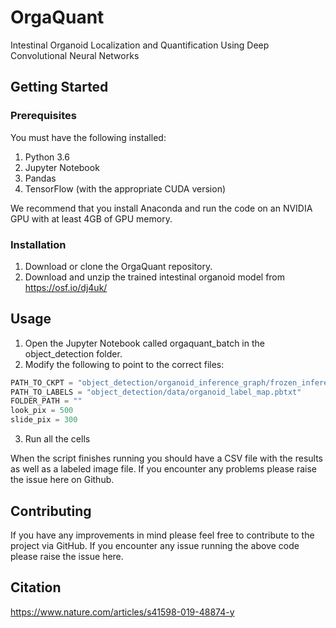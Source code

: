 # OrgaQuant
Intestinal Organoid Localization and Quantification Using Deep Convolutional Neural Networks

## Getting Started
### Prerequisites
You must have the following installed:
1. Python 3.6
2. Jupyter Notebook
3. Pandas
4. TensorFlow (with the appropriate CUDA version)

We recommend that you install Anaconda and run the code on an NVIDIA GPU with at least 4GB of GPU memory.

### Installation
1. Download or clone the OrgaQuant repository.
2. Download and unzip the trained intestinal organoid model from https://osf.io/dj4uk/

## Usage
1. Open the Jupyter Notebook called orgaquant_batch in the object_detection folder.
2. Modify the following to point to the correct files:

```python
PATH_TO_CKPT = "object_detection/organoid_inference_graph/frozen_inference_graph.pb"
PATH_TO_LABELS = "object_detection/data/organoid_label_map.pbtxt"
FOLDER_PATH = ""
look_pix = 500
slide_pix = 300
```
3. Run all the cells

When the script finishes running you should have a CSV file with the results as well as a labeled image file. If you encounter any problems please raise the issue here on Github.

## Contributing
If you have any improvements in mind please feel free to contribute to the project via GitHub. If you encounter any issue running the above code please raise the issue here.

## Citation
https://www.nature.com/articles/s41598-019-48874-y
